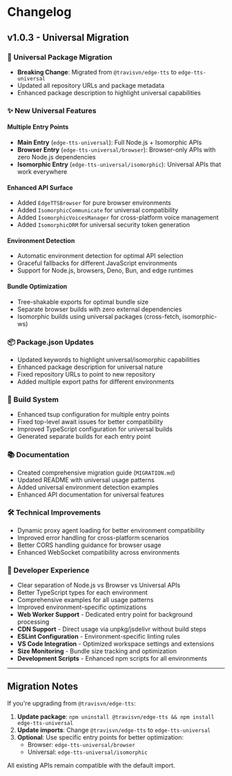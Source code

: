 # Changelog

## v1.0.3 - Universal Migration

### 🚀 Universal Package Migration

- **Breaking Change**: Migrated from `@travisvn/edge-tts` to `edge-tts-universal`
- Updated all repository URLs and package metadata
- Enhanced package description to highlight universal capabilities

### ✨ New Universal Features

#### Multiple Entry Points

- **Main Entry** (`edge-tts-universal`): Full Node.js + Isomorphic APIs
- **Browser Entry** (`edge-tts-universal/browser`): Browser-only APIs with zero Node.js dependencies
- **Isomorphic Entry** (`edge-tts-universal/isomorphic`): Universal APIs that work everywhere

#### Enhanced API Surface

- Added `EdgeTTSBrowser` for pure browser environments
- Added `IsomorphicCommunicate` for universal compatibility
- Added `IsomorphicVoicesManager` for cross-platform voice management
- Added `IsomorphicDRM` for universal security token generation

#### Environment Detection

- Automatic environment detection for optimal API selection
- Graceful fallbacks for different JavaScript environments
- Support for Node.js, browsers, Deno, Bun, and edge runtimes

#### Bundle Optimization

- Tree-shakable exports for optimal bundle size
- Separate browser builds with zero external dependencies
- Isomorphic builds using universal packages (cross-fetch, isomorphic-ws)

### 📦 Package.json Updates

- Updated keywords to highlight universal/isomorphic capabilities
- Enhanced package description for universal nature
- Fixed repository URLs to point to new repository
- Added multiple export paths for different environments

### 🔧 Build System

- Enhanced tsup configuration for multiple entry points
- Fixed top-level await issues for better compatibility
- Improved TypeScript configuration for universal builds
- Generated separate builds for each entry point

### 📚 Documentation

- Created comprehensive migration guide (`MIGRATION.md`)
- Updated README with universal usage patterns
- Added universal environment detection examples
- Enhanced API documentation for universal features

### 🛠️ Technical Improvements

- Dynamic proxy agent loading for better environment compatibility
- Improved error handling for cross-platform scenarios
- Better CORS handling guidance for browser usage
- Enhanced WebSocket compatibility across environments

### 🎯 Developer Experience

- Clear separation of Node.js vs Browser vs Universal APIs
- Better TypeScript types for each environment
- Comprehensive examples for all usage patterns
- Improved environment-specific optimizations
- **Web Worker Support** - Dedicated entry point for background processing
- **CDN Support** - Direct usage via unpkg/jsdelivr without build steps
- **ESLint Configuration** - Environment-specific linting rules
- **VS Code Integration** - Optimized workspace settings and extensions
- **Size Monitoring** - Bundle size tracking and optimization
- **Development Scripts** - Enhanced npm scripts for all environments

---

## Migration Notes

If you're upgrading from `@travisvn/edge-tts`:

1. **Update package**: `npm uninstall @travisvn/edge-tts && npm install edge-tts-universal`
2. **Update imports**: Change `@travisvn/edge-tts` to `edge-tts-universal`
3. **Optional**: Use specific entry points for better optimization:
   - Browser: `edge-tts-universal/browser`
   - Universal: `edge-tts-universal/isomorphic`

All existing APIs remain compatible with the default import.
